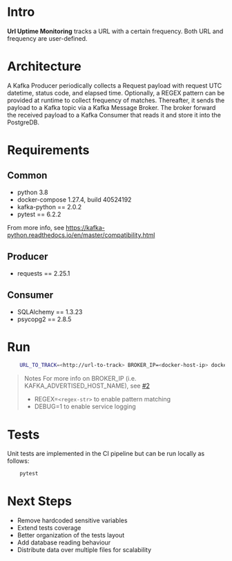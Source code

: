 # Intro
**Url Uptime Monitoring** tracks a URL with a certain frequency. Both URL and frequency are user-defined.

# Architecture
A Kafka Producer periodically collects a Request payload with request UTC datetime, status code, and elapsed time.
Optionally, a REGEX pattern can be provided at runtime to collect frequency of matches.
Thereafter, it sends the payload to a Kafka topic via a Kafka Message Broker.
The broker forward the received payload to a Kafka Consumer that reads it and store it into the PostgreDB.

# Requirements

## Common
* python 3.8
* docker-compose 1.27.4, build 40524192
* kafka-python == 2.0.2
* pytest == 6.2.2

From more info, see https://kafka-python.readthedocs.io/en/master/compatibility.html

## Producer
* requests == 2.25.1

## Consumer
* SQLAlchemy == 1.3.23
* psycopg2 == 2.8.5

# Run
```bash
    URL_TO_TRACK=<http://url-to-track> BROKER_IP=<docker-host-ip> docker-compose up --build
```
> Notes
> For more info on BROKER_IP (i.e. KAFKA_ADVERTISED_HOST_NAME), see [#2](https://github.com/wurstmeister/kafka-docker#pre-requisites)
> * REGEX=`<regex-str>` to enable pattern matching
> * DEBUG=1 to enable service logging

# Tests
Unit tests are implemented in the CI pipeline but can be run locally as follows:

```bash
    pytest
```

# Next Steps
* Remove hardcoded sensitive variables
* Extend tests coverage
* Better organization of the tests layout
* Add database reading behaviour
* Distribute data over multiple files for scalability
